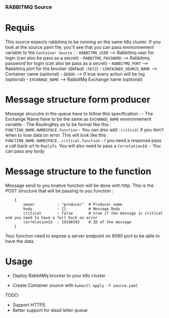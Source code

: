 ### RABBITMQ Source

# Requis
This source expects rabbitmq to be running on the same k8s cluster. If you look at the source.yaml file, you'll see that you can pass environnement variable to the `Container Source` : 
    - `RABBITMQ_USER`           --> Rabbitmq user for login (can also be pass as a secret)
    - `RABBITMQ_PASSWORD`       --> Rabbitmq password for login (can also be pass as a secret)
    - `RABBITMQ_PORT`           --> Rabbitmq port for the brocker (default `:5672`)
    - `CONTAINER_SOURCE_NAME`   --> Container name (optional)
    - `DEBUG`                   --> If true every action will be log (optional)
    - `EXCHANGE_NAME`           --> RabbitMq Exchange name (optional)

# Message structure form producer
Message strucutre in the queue have to follow this specification :
    - The Exchange Name have to be the same as `EXCHANGE_NAME` environnement variable
    - The RoutingKey as to be format like this : `FUNCTION_NAME.NAMESPACE.function`
        - You can also add `.critical` if you don't when to lose data on error. This will look like this :  `FUNCTION_NAME.NAMESPACE..critical.function`
    - I you need a response pass a call back url to `ReplyTo`. You will also need to pass a `CorrelationId`.
    - You can pass any body

# Message structure to the function
Message send to you knative function will be done with http. This is the POST structure that will be passing to you function : 
````
    {
        owner          : "producer"  # Producer name
        body           : {}          # Message Body
        critical       : false       # true if the message is critical and you need to have a fall back on error
        correlationId  : 19190393    # ID of the message
    }
````
Your function need to expose a server endpoint on 8080 port to be able to have the data.

# Usage
- Deploy RabbitMq brocker to your k8s cluster

- Create Container source with `kubectl apply -f source.yaml`

TODO: 
  - Support HTTPS
  - Better support for dead letter queue